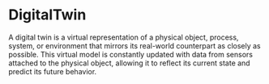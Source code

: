 # DigitalTwin
A digital twin is a virtual representation of a physical object, process, system, or environment that mirrors its real-world counterpart as closely as possible. This virtual model is constantly updated with data from sensors attached to the physical object, allowing it to reflect its current state and predict its future behavior.
